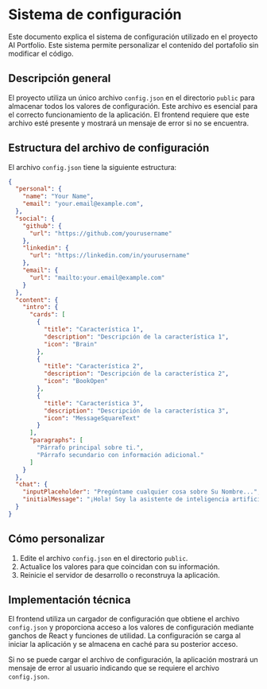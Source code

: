 # Sistema de configuración

Este documento explica el sistema de configuración utilizado en el proyecto AI Portfolio. Este sistema permite personalizar el contenido del portafolio sin modificar el código.

## Descripción general

El proyecto utiliza un único archivo `config.json` en el directorio `public` para almacenar todos los valores de configuración. Este archivo es esencial para el correcto funcionamiento de la aplicación. El frontend requiere que este archivo esté presente y mostrará un mensaje de error si no se encuentra.

## Estructura del archivo de configuración

El archivo `config.json` tiene la siguiente estructura:

```json
{
  "personal": {
    "name": "Your Name",
    "email": "your.email@example.com",
  },
  "social": {
    "github": {
      "url": "https://github.com/yourusername"
    },
    "linkedin": {
      "url": "https://linkedin.com/in/yourusername"
    },
    "email": {
      "url": "mailto:your.email@example.com"
    }
  },
  "content": {
    "intro": {
      "cards": [
        {
          "title": "Característica 1",
          "description": "Descripción de la característica 1",
          "icon": "Brain"
        },
        {
          "title": "Característica 2",
          "description": "Descripción de la característica 2",
          "icon": "BookOpen"
        },
        {
          "title": "Característica 3",
          "description": "Descripción de la característica 3",
          "icon": "MessageSquareText"
        }
      ],
      "paragraphs": [
        "Párrafo principal sobre ti.",
        "Párrafo secundario con información adicional."
      ]
    }
  },
  "chat": {
    "inputPlaceholder": "Pregúntame cualquier cosa sobre Su Nombre...",
    "initialMessage": "¡Hola! Soy la asistente de inteligencia artificial de (tu nombre). Tengo acceso a los datos de trabajos y curriculum vitae. ¡No dudes en preguntar y explorar su trayectoria profesional o crecimiento personal!"
  }
}
```

## Cómo personalizar

1. Edite el archivo `config.json` en el directorio `public`.
2. Actualice los valores para que coincidan con su información.
3. Reinicie el servidor de desarrollo o reconstruya la aplicación.

## Implementación técnica


El frontend utiliza un cargador de configuración que obtiene el archivo `config.json` y proporciona acceso a los valores de configuración mediante ganchos de React y funciones de utilidad. La configuración se carga al iniciar la aplicación y se almacena en caché para su posterior acceso.

Si no se puede cargar el archivo de configuración, la aplicación mostrará un mensaje de error al usuario indicando que se requiere el archivo `config.json`.

